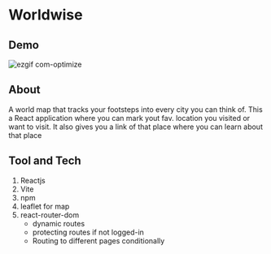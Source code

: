 # Worldwise

## Demo
![ezgif com-optimize](https://github.com/aak-301/worldwise/assets/76422079/11c5cc86-88d7-43d4-b5d9-0069a94e949a)


## About
A world map that tracks your footsteps into every city you can think of.
This a React application where you can mark yout fav. location you visited or want to visit.
It also gives you a link of that place where you can learn about that place

## Tool and Tech
1. Reactjs
2. Vite
3. npm
4. leaflet for map
5. react-router-dom
   <ul>
   <li>
       dynamic routes
   </li>
   <li>
       protecting routes if not logged-in
   </li>
   <li>
       Routing to different pages conditionally
   </li>
   </ul>
